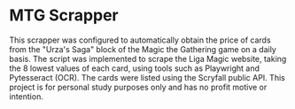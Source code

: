 # MTG Scrapper

This scrapper was configured to automatically obtain the price of cards from the "Urza's Saga" block of the Magic the Gathering game on a daily basis. 
The script was implemented to scrape the Liga Magic website, taking the 8 lowest values ​​of each card, using tools such as Playwright and Pytesseract (OCR). The cards were listed using the Scryfall public API. 
This project is for personal study purposes only and has no profit motive or intention.
